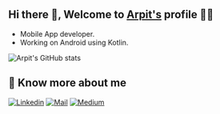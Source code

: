 ## Hi there 👋, Welcome to [Arpit's](https://www.linkedin.com/in/arpitagarwal1301/) profile 🙋‍♂️
<!-- About me -->

- Mobile App developer.
- Working on Android using Kotlin.

![Arpit's GitHub stats](https://github-readme-stats.vercel.app/api?username=arpitagarwal1301&show_icons=true&theme=default)

## 🔗 Know more about me 

[![Linkedin](https://img.shields.io/badge/LinkedIn-arpitagarwal1301-blue)](https://www.linkedin.com/in/arpitagarwal1301/)
[![Mail](https://img.shields.io/badge/mailTo-arpitvinshu%40gmail.com-red)](mailto:arpitvinshu@gmail.com?body=Hi%20Arpit%2C)
[![Medium](https://img.shields.io/badge/Medium-%40arpitvinshu-Black)](https://medium.com/@arpitvinshu)
